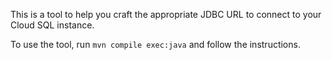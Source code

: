 This is a tool to help you craft the appropriate JDBC URL to connect to your Cloud SQL instance.

To use the tool, run `mvn compile exec:java` and follow the instructions.

